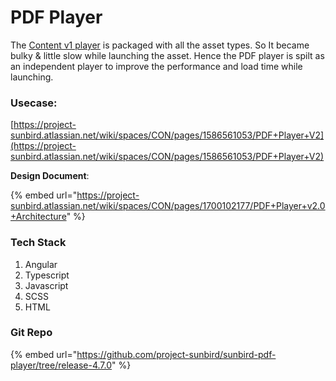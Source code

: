 # PDF Player

The [Content v1 player](broken-reference) is packaged with all the asset types. So It became bulky & little slow while launching the asset. Hence the PDF player is spilt as an independent player to improve the performance and load time while launching.

### Usecase:

[https://project-sunbird.atlassian.net/wiki/spaces/CON/pages/1586561053/PDF+Player+V2](https://project-sunbird.atlassian.net/wiki/spaces/CON/pages/1586561053/PDF+Player+V2)

**Design Document**:

{% embed url="https://project-sunbird.atlassian.net/wiki/spaces/CON/pages/1700102177/PDF+Player+v2.0+Architecture" %}

### Tech Stack

1. Angular
2. Typescript
3. Javascript
4. SCSS
5. HTML

### Git Repo

{% embed url="https://github.com/project-sunbird/sunbird-pdf-player/tree/release-4.7.0" %}
